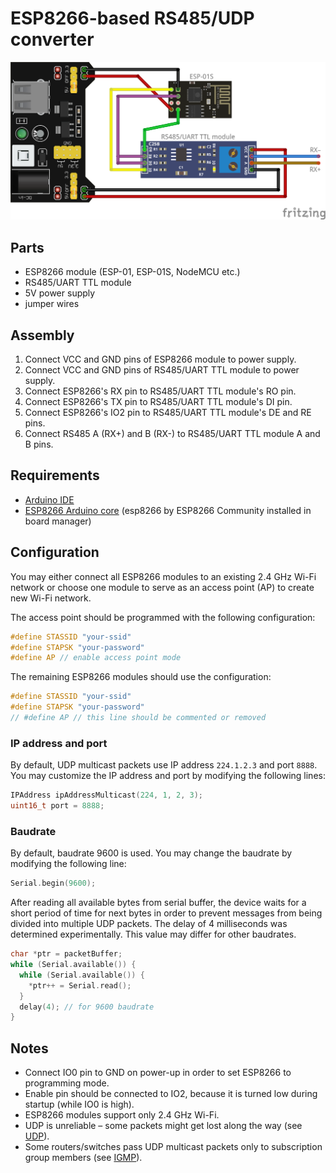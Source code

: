 # ESP8266-based RS485/UDP converter

![](esp8266_udp_rs485.png)

## Parts
* ESP8266 module (ESP-01, ESP-01S, NodeMCU etc.)
* RS485/UART TTL module
* 5V power supply
* jumper wires

## Assembly
1. Connect VCC and GND pins of ESP8266 module to power supply.
2. Connect VCC and GND pins of RS485/UART TTL module to power supply.
3. Connect ESP8266's RX pin to RS485/UART TTL module's RO pin.
4. Connect ESP8266's TX pin to RS485/UART TTL module's DI pin.
5. Connect ESP8266's IO2 pin to RS485/UART TTL module's DE and RE pins.
6. Connect RS485 A (RX+) and B (RX-) to RS485/UART TTL module A and B pins.

## Requirements
* [Arduino IDE](https://www.arduino.cc/en/Main/Software)
* [ESP8266 Arduino core](https://github.com/esp8266/Arduino) (esp8266 by ESP8266 Community installed in board manager)

## Configuration
You may either connect all ESP8266 modules to an existing 2.4 GHz Wi-Fi network or choose one module to serve as an access point (AP) to create new Wi-Fi network.

The access point should be programmed with the following configuration:
```cpp
#define STASSID "your-ssid"
#define STAPSK "your-password"
#define AP // enable access point mode
```

The remaining ESP8266 modules should use the configuration:
```cpp
#define STASSID "your-ssid"
#define STAPSK "your-password"
// #define AP // this line should be commented or removed
```

### IP address and port
By default, UDP multicast packets use IP address `224.1.2.3` and port `8888`. You may customize the IP address and port by modifying the following lines:
```cpp
IPAddress ipAddressMulticast(224, 1, 2, 3);
uint16_t port = 8888;
```

### Baudrate
By default, baudrate 9600 is used. You may change the baudrate by modifying the following line:
```cpp
Serial.begin(9600);
```

After reading all available bytes from serial buffer, the device waits for a short period of time for next bytes in order to prevent messages from being divided into multiple UDP packets. The delay of 4 milliseconds was determined experimentally. This value may differ for other baudrates.
```cpp
char *ptr = packetBuffer;
while (Serial.available()) {
  while (Serial.available()) {
    *ptr++ = Serial.read();
  }
  delay(4); // for 9600 baudrate
}
```

## Notes
* Connect IO0 pin to GND on power-up in order to set ESP8266 to programming mode.
* Enable pin should be connected to IO2, because it is turned low during startup (while IO0 is high).
* ESP8266 modules support only 2.4 GHz Wi-Fi.
* UDP is unreliable – some packets might get lost along the way (see [UDP](https://en.wikipedia.org/wiki/User_Datagram_Protocol)).
* Some routers/switches pass UDP multicast packets only to subscription group members (see [IGMP](https://en.wikipedia.org/wiki/Internet_Group_Management_Protocol)).
